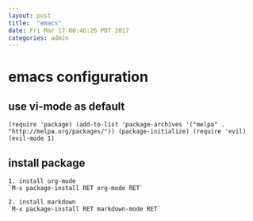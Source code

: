 ```yaml
---
layout: post
title:  "emacs"
date: Fri Mar 17 00:46:26 PDT 2017
categories: admin
---
```


# emacs configuration

## use vi-mode as default ##
`
(require 'package)
(add-to-list 'package-archives '("melpa" . "http://melpa.org/packages/"))
(package-initialize)
(require 'evil)
(evil-mode 1)
`

## install package ##

    1. install org-mode
    `M-x package-install RET org-mode RET`

    2. install markdown
    `M-x package-install RET markdown-mode RET`




